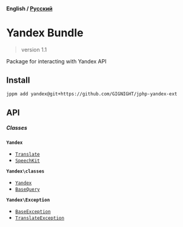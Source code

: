 #### English / [Русский](https://github.com/GIGNIGHT/jphp-yandex-ext/api-docs/README.ru.md)

# Yandex Bundle

> version 1.1

Package for interacting with Yandex API

## Install

```
jppm add yandex@git+https://github.com/GIGNIGHT/jphp-yandex-ext
```

## API

##### Classes


**```Yandex```**

* [```Translate```]()
* [```SpeechKit```]()


**```Yandex\classes```**
* [```Yandex```]()
* [```BaseQuery```]()

**```Yandex\Exception```**
* [```BaseException```]()
* [```TranslateException```]()
